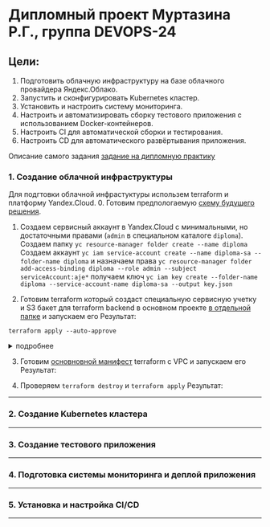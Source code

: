 # Дипломный проект Муртазина Р.Г., группа DEVOPS-24 #

## Цели: ##

1. Подготовить облачную инфраструктуру на базе облачного провайдера Яндекс.Облако.
2. Запустить и сконфигурировать Kubernetes кластер.
3. Установить и настроить систему мониторинга.
4. Настроить и автоматизировать сборку тестового приложения с использованием Docker-контейнеров.
5. Настроить CI для автоматической сборки и тестирования.
6. Настроить CD для автоматического развёртывания приложения.

Описание самого задания [задание на дипломную практику](./task.md)

### 1. Создание облачной инфраструктуры ###

Для подгтовки облачной инфрастуктуры использем terraform и платформу Yandex.Cloud.
0. Готовим предпологаемую [схему будущего решения](./Схема.drawio). 
1. Создаем сервисный аккаунт в Yandex.Cloud с минимальными, но достаточными правами (`admin` в специальном каталоге `diploma`).
   Создаем папку `yc resource-manager folder create --name diploma`
   Создаем аккаунт `yc iam service-account create --name diploma-sa --folder-name diploma` 
   и назначаем права `yc resource-manager folder add-access-binding diploma --role admin --subject serviceAccount:aje*`
   получаем ключ `yc iam key create --folder-name diploma --service-account-name diploma-sa --output key.json`

2. Готовим terraform который создаст специальную сервисную учетку и S3 бакет для terraform backend в основном проекте [в отдельной папке](./preparation/) и запускаем его
    Результат:

`terraform apply --auto-approve`
<details>
    <summary>подробнее</summary>

```shell
Terraform used the selected providers to generate the following execution plan. Resource actions are indicated with the following symbols:
  + create

Terraform will perform the following actions:

  # local_file.backend-conf will be created
  + resource "local_file" "backend-conf" {
      + content              = (sensitive value)
      + content_base64sha256 = (known after apply)
      + content_base64sha512 = (known after apply)
      + content_md5          = (known after apply)
      + content_sha1         = (known after apply)
      + content_sha256       = (known after apply)
      + content_sha512       = (known after apply)
      + directory_permission = "0777"
      + file_permission      = "0777"
      + filename             = "../terraform/backend.key"
      + id                   = (known after apply)
    }

  # null_resource.example will be created
  + resource "null_resource" "example" {
      + id = (known after apply)
    }

  # yandex_iam_service_account.tf-sa will be created
  + resource "yandex_iam_service_account" "tf-sa" {
      + created_at = (known after apply)
      + folder_id  = (known after apply)
      + id         = (known after apply)
      + name       = "tf-sa"
    }

  # yandex_iam_service_account_static_access_key.tf-key will be created
  + resource "yandex_iam_service_account_static_access_key" "tf-key" {
      + access_key           = (known after apply)
      + created_at           = (known after apply)
      + encrypted_secret_key = (known after apply)
      + id                   = (known after apply)
      + key_fingerprint      = (known after apply)
      + secret_key           = (sensitive value)
      + service_account_id   = (known after apply)
    }

  # yandex_resourcemanager_folder_iam_member.tf-sa-editor will be created
  + resource "yandex_resourcemanager_folder_iam_member" "tf-sa-editor" {
      + folder_id = "b1gfdkd3hs1u4b3d75ri"
      + id        = (known after apply)
      + member    = (known after apply)
      + role      = "editor"
    }

  # yandex_storage_bucket.s3-backet will be created
  + resource "yandex_storage_bucket" "s3-backet" {
      + access_key            = (known after apply)
      + bucket                = "diploma-bucket-mrg"
      + bucket_domain_name    = (known after apply)
      + default_storage_class = (known after apply)
      + folder_id             = (known after apply)
      + force_destroy         = true
      + id                    = (known after apply)
      + secret_key            = (sensitive value)
      + website_domain        = (known after apply)
      + website_endpoint      = (known after apply)

      + anonymous_access_flags {
          + list = false
          + read = false
        }
    }

Plan: 6 to add, 0 to change, 0 to destroy.

Do you want to perform these actions?
  Terraform will perform the actions described above.
  Only 'yes' will be accepted to approve.

  Enter a value: yes

yandex_iam_service_account.tf-sa: Creating...
yandex_iam_service_account.tf-sa: Creation complete after 2s [id=ajeojd3c14kdhu5ff7s7]
yandex_resourcemanager_folder_iam_member.tf-sa-editor: Creating...
yandex_resourcemanager_folder_iam_member.tf-sa-editor: Creation complete after 3s [id=b1gfdkd3hs1u4b3d75ri/editor/serviceAccount:ajeojd3c14kdhu5ff7s7]
yandex_iam_service_account_static_access_key.tf-key: Creating...
null_resource.example: Creating...
null_resource.example: Provisioning with 'local-exec'...
null_resource.example (local-exec): Executing: ["/bin/sh" "-c" "yc iam key create --folder-name diploma --service-account-name tf-sa --output ../terraform/key.json"]
yandex_iam_service_account_static_access_key.tf-key: Creation complete after 2s [id=ajeb4va4p201dttmh682]
yandex_storage_bucket.s3-backet: Creating...
null_resource.example (local-exec): id: ajeu890n8pg7sgc6gcr6
null_resource.example (local-exec): service_account_id: ajeojd3c14kdhu5ff7s7
null_resource.example (local-exec): created_at: "2024-02-18T13:07:50.000436976Z"
null_resource.example (local-exec): key_algorithm: RSA_2048

null_resource.example: Creation complete after 3s [id=9201043436021380133]
yandex_storage_bucket.s3-backet: Creation complete after 7s [id=diploma-bucket-mrg]
local_file.backend-conf: Creating...
local_file.backend-conf: Creation complete after 0s [id=8d42cd261bfb489bd1f36f0ea54277836ecfa277]

Apply complete! Resources: 6 added, 0 changed, 0 destroyed.
```
</details>

3. Готовим [основновной манифест](./terraform/) terraform с VPC и запускаем его
    Результат:

4. Проверяем `terraform destroy` и `terraform apply`
    Результат:
    


---
### 2. Создание Kubernetes кластера

---
### 3. Создание тестового приложения

---
### 4. Подготовка cистемы мониторинга и деплой приложения

---
### 5. Установка и настройка CI/CD

---